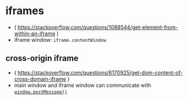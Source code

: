 # iframes
* ( <https://stackoverflow.com/questions/1088544/get-element-from-within-an-iframe> )
* iframe window: `iframe.contentWindow`

## cross-origin iframe
* ( <https://stackoverflow.com/questions/6170925/get-dom-content-of-cross-domain-iframe> )
* main window and iframe window can communicate with
  [`window.postMessage()`](https://developer.mozilla.org/en-US/docs/Web/API/Window/postMessage)
